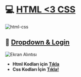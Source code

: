 # 💻 [HTML <3 CSS](https://www.w3schools.com/html/)
![html-css](https://user-images.githubusercontent.com/77877967/131331219-d22aa6e0-b172-4109-8f73-e313f46fc5ea.jpg)

## 🗽 [Dropdown & Login](https://github.com/KaanPY/HtmlOrnekler/blob/main/dropdown%26login.html)
![Ekran Alıntısı](https://user-images.githubusercontent.com/77877967/131331303-117c3c76-9a91-4c51-9c89-8f18c6b3c184.PNG)

- **Html Kodları için** [**Tıkla**](https://github.com/KaanPY/HtmlOrnekler/blob/main/dropdown%26login.html)
- **Css Kodları İçin** [**Tıkla!**](https://github.com/KaanPY/HtmlOrnekler/blob/main/dropdown%26login.html)

